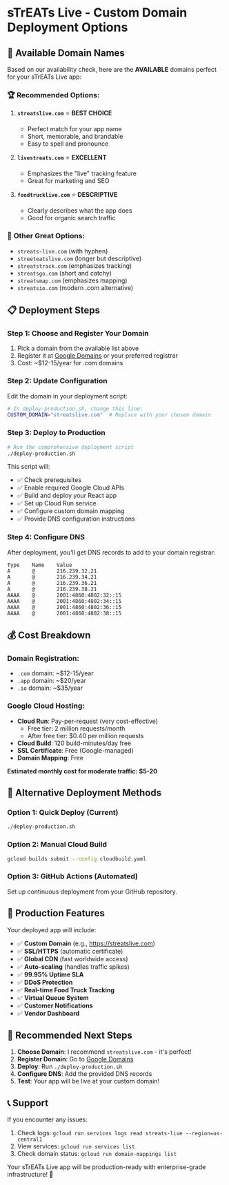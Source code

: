 # sTrEATs Live - Custom Domain Deployment Options

## 🎯 Available Domain Names

Based on our availability check, here are the **AVAILABLE** domains perfect for your sTrEATs Live app:

### 🏆 **Recommended Options:**

1. **`streatslive.com`** ⭐ **BEST CHOICE**
   - Perfect match for your app name
   - Short, memorable, and brandable
   - Easy to spell and pronounce

2. **`livestreats.com`** ⭐ **EXCELLENT**
   - Emphasizes the "live" tracking feature
   - Great for marketing and SEO

3. **`foodtrucklive.com`** ⭐ **DESCRIPTIVE**
   - Clearly describes what the app does
   - Good for organic search traffic

### 🚀 **Other Great Options:**

- `streats-live.com` (with hyphen)
- `streeteatslive.com` (longer but descriptive)
- `streatstrack.com` (emphasizes tracking)
- `streatsgo.com` (short and catchy)
- `streatsmap.com` (emphasizes mapping)
- `streatsio.com` (modern .com alternative)

## 📋 **Deployment Steps**

### Step 1: Choose and Register Your Domain

1. Pick a domain from the available list above
2. Register it at [Google Domains](https://domains.google.com) or your preferred registrar
3. Cost: ~$12-15/year for .com domains

### Step 2: Update Configuration

Edit the domain in your deployment script:

```bash
# In deploy-production.sh, change this line:
CUSTOM_DOMAIN="streatslive.com"  # Replace with your chosen domain
```

### Step 3: Deploy to Production

```bash
# Run the comprehensive deployment script
./deploy-production.sh
```

This script will:
- ✅ Check prerequisites
- ✅ Enable required Google Cloud APIs
- ✅ Build and deploy your React app
- ✅ Set up Cloud Run service
- ✅ Configure custom domain mapping
- ✅ Provide DNS configuration instructions

### Step 4: Configure DNS

After deployment, you'll get DNS records to add to your domain registrar:

```
Type    Name    Value
A       @       216.239.32.21
A       @       216.239.34.21
A       @       216.239.36.21
A       @       216.239.38.21
AAAA    @       2001:4860:4802:32::15
AAAA    @       2001:4860:4802:34::15
AAAA    @       2001:4860:4802:36::15
AAAA    @       2001:4860:4802:38::15
```

## 💰 **Cost Breakdown**

### Domain Registration:
- `.com` domain: ~$12-15/year
- `.app` domain: ~$20/year
- `.io` domain: ~$35/year

### Google Cloud Hosting:
- **Cloud Run**: Pay-per-request (very cost-effective)
  - Free tier: 2 million requests/month
  - After free tier: $0.40 per million requests
- **Cloud Build**: 120 build-minutes/day free
- **SSL Certificate**: Free (Google-managed)
- **Domain Mapping**: Free

**Estimated monthly cost for moderate traffic: $5-20**

## 🔧 **Alternative Deployment Methods**

### Option 1: Quick Deploy (Current)
```bash
./deploy-production.sh
```

### Option 2: Manual Cloud Build
```bash
gcloud builds submit --config cloudbuild.yaml
```

### Option 3: GitHub Actions (Automated)
Set up continuous deployment from your GitHub repository.

## 🌟 **Production Features**

Your deployed app will include:

- ✅ **Custom Domain** (e.g., https://streatslive.com)
- ✅ **SSL/HTTPS** (automatic certificate)
- ✅ **Global CDN** (fast worldwide access)
- ✅ **Auto-scaling** (handles traffic spikes)
- ✅ **99.95% Uptime SLA**
- ✅ **DDoS Protection**
- ✅ **Real-time Food Truck Tracking**
- ✅ **Virtual Queue System**
- ✅ **Customer Notifications**
- ✅ **Vendor Dashboard**

## 🎯 **Recommended Next Steps**

1. **Choose Domain**: I recommend `streatslive.com` - it's perfect!
2. **Register Domain**: Go to [Google Domains](https://domains.google.com/registrar/search?searchTerm=streatslive.com)
3. **Deploy**: Run `./deploy-production.sh`
4. **Configure DNS**: Add the provided DNS records
5. **Test**: Your app will be live at your custom domain!

## 📞 **Support**

If you encounter any issues:

1. Check logs: `gcloud run services logs read streats-live --region=us-central1`
2. View services: `gcloud run services list`
3. Check domain status: `gcloud run domain-mappings list`

Your sTrEATs Live app will be production-ready with enterprise-grade infrastructure! 🚀
